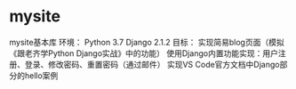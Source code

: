 # mysite
mysite基本库
环境：
  Python 3.7
  Django 2.1.2
目标：
  实现简易blog页面（模拟《跟老齐学Python Django实战》中的功能）
  使用Django内置功能实现：用户注册、登录、修改密码、重置密码（通过邮件）
  实现VS Code官方文档中Django部分的hello案例

